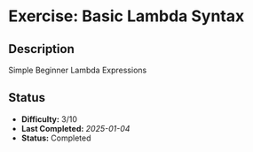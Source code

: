 # Exercise: Basic Lambda Syntax 

## Description
Simple Beginner Lambda Expressions

## Status
- **Difficulty:** 3/10
- **Last Completed:** _2025-01-04_
- **Status:** Completed